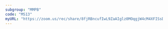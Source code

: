 ```yaml
---
subgroup: "MMPB"
code: "MS13"
myURL: "https://zoom.us/rec/share/8fjRBncufIwL9ZaAIglz0MOqgjW4cM4XFISsDaEsXvCEF_g2RpTSsWWAG7OIsM_A.usngjMFQSq3iQxPl?startTime=1623860534000"
---
```

